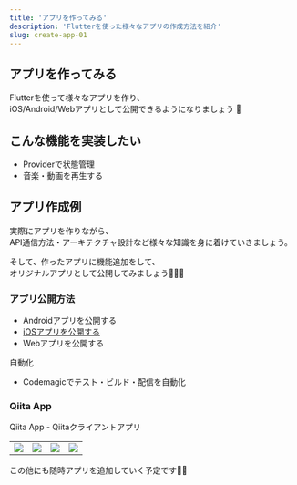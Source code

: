 ```yaml
---
title: 'アプリを作ってみる'
description: 'Flutterを使った様々なアプリの作成方法を紹介'
slug: create-app-01
---
```


## アプリを作ってみる

Flutterを使って様々なアプリを作り、  
iOS/Android/Webアプリとして公開できるようになりましょう 💪

## こんな機能を実装したい

- <aa href="/create-app/provider">Providerで状態管理</aa>
- <aa href="/create-app/media-player">音楽・動画を再生する</aa>

## アプリ作成例

実際にアプリを作りながら、  
API通信方法・アーキテクチャ設計など様々な知識を身に着けていきましょう。

そして、作ったアプリに機能追加をして、  
オリジナルアプリとして公開してみましょう🚀🚀🚀

### アプリ公開方法

- <aa href="/create-app/publish-android">Androidアプリを公開する</aa>
- <a href="https://flutter.dev/docs/deployment/ios">iOSアプリを公開する</a>
- <aa href="/host-web-app/host-web-app">Webアプリを公開する</aa>

自動化
- <aa href="/create-app/codemagic">Codemagicでテスト・ビルド・配信を自動化</aa>

### Qiita App

<aa href="/create-app/qiita-app">Qiita App - Qiitaクライアントアプリ</aa>

<table>
    <tbody>
        <tr>
            <td width="25%">
                <a href="/create-app/qiita-app">
                    <img src="/images/create-app/qiita-app-screen-1.png" />
                </a>
            </td>
            <td width="25%">
                <a href="/create-app/qiita-app">
                    <img src="/images/create-app/qiita-app-screen-2.png" />
                </a>
            </td>
            <td width="25%">
                <a href="/create-app/qiita-app">
                    <img src="/images/create-app/qiita-app-screen-3.png" />
                </a>
            </td>
            <td width="25%">
                <a href="/create-app/qiita-app">
                    <img src="/images/create-app/qiita-app-screen-4.png" />
                </a>
            </td>
        </tr>
    </tbody>
</table>

この他にも随時アプリを追加していく予定です🙇‍♂️
